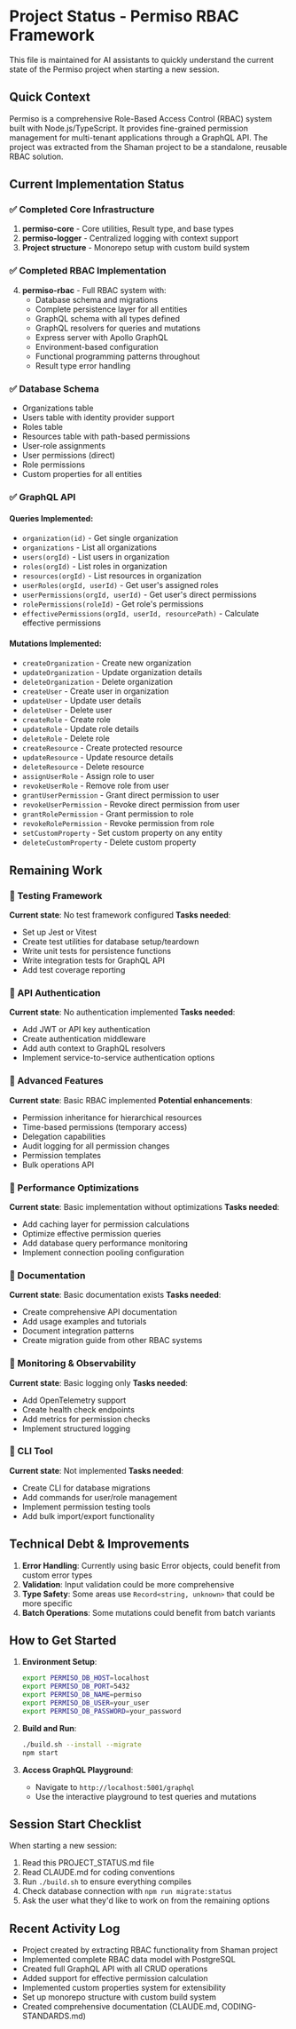 # Project Status - Permiso RBAC Framework

This file is maintained for AI assistants to quickly understand the current state of the Permiso project when starting a new session.

## Quick Context
Permiso is a comprehensive Role-Based Access Control (RBAC) system built with Node.js/TypeScript. It provides fine-grained permission management for multi-tenant applications through a GraphQL API. The project was extracted from the Shaman project to be a standalone, reusable RBAC solution.

## Current Implementation Status

### ✅ Completed Core Infrastructure
1. **permiso-core** - Core utilities, Result type, and base types
2. **permiso-logger** - Centralized logging with context support
3. **Project structure** - Monorepo setup with custom build system

### ✅ Completed RBAC Implementation
4. **permiso-rbac** - Full RBAC system with:
   - Database schema and migrations
   - Complete persistence layer for all entities
   - GraphQL schema with all types defined
   - GraphQL resolvers for queries and mutations
   - Express server with Apollo GraphQL
   - Environment-based configuration
   - Functional programming patterns throughout
   - Result type error handling

### ✅ Database Schema
- Organizations table
- Users table with identity provider support
- Roles table
- Resources table with path-based permissions
- User-role assignments
- User permissions (direct)
- Role permissions
- Custom properties for all entities

### ✅ GraphQL API
#### Queries Implemented:
- `organization(id)` - Get single organization
- `organizations` - List all organizations
- `users(orgId)` - List users in organization
- `roles(orgId)` - List roles in organization
- `resources(orgId)` - List resources in organization
- `userRoles(orgId, userId)` - Get user's assigned roles
- `userPermissions(orgId, userId)` - Get user's direct permissions
- `rolePermissions(roleId)` - Get role's permissions
- `effectivePermissions(orgId, userId, resourcePath)` - Calculate effective permissions

#### Mutations Implemented:
- `createOrganization` - Create new organization
- `updateOrganization` - Update organization details
- `deleteOrganization` - Delete organization
- `createUser` - Create user in organization
- `updateUser` - Update user details
- `deleteUser` - Delete user
- `createRole` - Create role
- `updateRole` - Update role details
- `deleteRole` - Delete role
- `createResource` - Create protected resource
- `updateResource` - Update resource details
- `deleteResource` - Delete resource
- `assignUserRole` - Assign role to user
- `revokeUserRole` - Remove role from user
- `grantUserPermission` - Grant direct permission to user
- `revokeUserPermission` - Revoke direct permission from user
- `grantRolePermission` - Grant permission to role
- `revokeRolePermission` - Revoke permission from role
- `setCustomProperty` - Set custom property on any entity
- `deleteCustomProperty` - Delete custom property

## Remaining Work

### 🔄 Testing Framework
**Current state**: No test framework configured
**Tasks needed**:
- Set up Jest or Vitest
- Create test utilities for database setup/teardown
- Write unit tests for persistence functions
- Write integration tests for GraphQL API
- Add test coverage reporting

### 🔄 API Authentication
**Current state**: No authentication implemented
**Tasks needed**:
- Add JWT or API key authentication
- Create authentication middleware
- Add auth context to GraphQL resolvers
- Implement service-to-service authentication options

### 🔄 Advanced Features
**Current state**: Basic RBAC implemented
**Potential enhancements**:
- Permission inheritance for hierarchical resources
- Time-based permissions (temporary access)
- Delegation capabilities
- Audit logging for all permission changes
- Permission templates
- Bulk operations API

### 🔄 Performance Optimizations
**Current state**: Basic implementation without optimizations
**Tasks needed**:
- Add caching layer for permission calculations
- Optimize effective permission queries
- Add database query performance monitoring
- Implement connection pooling configuration

### 🔄 Documentation
**Current state**: Basic documentation exists
**Tasks needed**:
- Create comprehensive API documentation
- Add usage examples and tutorials
- Document integration patterns
- Create migration guide from other RBAC systems

### 🔄 Monitoring & Observability
**Current state**: Basic logging only
**Tasks needed**:
- Add OpenTelemetry support
- Create health check endpoints
- Add metrics for permission checks
- Implement structured logging

### 🔄 CLI Tool
**Current state**: Not implemented
**Tasks needed**:
- Create CLI for database migrations
- Add commands for user/role management
- Implement permission testing tools
- Add bulk import/export functionality

## Technical Debt & Improvements

1. **Error Handling**: Currently using basic Error objects, could benefit from custom error types
2. **Validation**: Input validation could be more comprehensive
3. **Type Safety**: Some areas use `Record<string, unknown>` that could be more specific
4. **Batch Operations**: Some mutations could benefit from batch variants

## How to Get Started

1. **Environment Setup**:
   ```bash
   export PERMISO_DB_HOST=localhost
   export PERMISO_DB_PORT=5432
   export PERMISO_DB_NAME=permiso
   export PERMISO_DB_USER=your_user
   export PERMISO_DB_PASSWORD=your_password
   ```

2. **Build and Run**:
   ```bash
   ./build.sh --install --migrate
   npm start
   ```

3. **Access GraphQL Playground**:
   - Navigate to `http://localhost:5001/graphql`
   - Use the interactive playground to test queries and mutations

## Session Start Checklist

When starting a new session:
1. Read this PROJECT_STATUS.md file
2. Read CLAUDE.md for coding conventions
3. Run `./build.sh` to ensure everything compiles
4. Check database connection with `npm run migrate:status`
5. Ask the user what they'd like to work on from the remaining options

## Recent Activity Log

- Project created by extracting RBAC functionality from Shaman project
- Implemented complete RBAC data model with PostgreSQL
- Created full GraphQL API with all CRUD operations
- Added support for effective permission calculation
- Implemented custom properties system for extensibility
- Set up monorepo structure with custom build system
- Created comprehensive documentation (CLAUDE.md, CODING-STANDARDS.md)